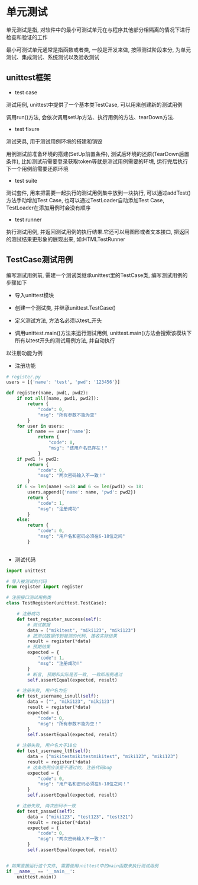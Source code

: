 <!--
 * @Description: 
 * @Version: 1.0
 * @Author: dmjcb
 * @Email:  
 * @Date: 2021-02-06 13:09:18
 * @LastEditors: dmjcb
 * @LastEditTime: 2023-04-17 15:21:49
-->

# 单元测试

单元测试是指, 对软件中的最小可测试单元在与程序其他部分相隔离的情况下进行检查和验证的工作

最小可测试单元通常是指函数或者类, 一般是开发来做, 按照测试阶段来分, 为单元测试、集成测试、系统测试以及验收测试

## unittest框架

- test case

测试用例, unittest中提供了一个基本类TestCase, 可以用来创建新的测试用例

调用run()方法, 会依次调用setUp方法、执行用例的方法、tearDown方法.

- test fixure

测试夹具, 用于测试用例环境的搭建和销毁

用例测试前准备环境的搭建(SetUp前置条件), 测试后环境的还原(TearDown后置条件), 比如测试前需要登录获取token等就是测试用例需要的环境, 运行完后执行下一个用例前需要还原环境

- test suite

测试套件, 用来把需要一起执行的测试用例集中放到一块执行, 可以通过addTest()方法手动增加Test Case, 也可以通过TestLoader自动添加Test Case, TestLoader在添加用例时会没有顺序

- test runner

执行测试用例, 并返回测试用例的执行结果.它还可以用图形或者文本接口, 把返回的测试结果更形象的展现出来, 如:HTMLTestRunner

## TestCase测试用例

编写测试用例前, 需建一个测试类继承unittest里的TestCase类, 编写测试用例的步骤如下

- 导入unittest模块
  
- 创建一个测试类, 并继承unittest.TestCase()
  
- 定义测试方法, 方法名必须以test_开头
  
- 调用unittest.main()方法来运行测试用例, unittest.main()方法会搜索该模块下所有以test开头的测试用例方法, 并自动执行

以注册功能为例

- 注册功能

```py
# register.py
users = [{'name': 'test', 'pwd': '123456'}]

def register(name, pwd1, pwd2):
    if not all([name, pwd1, pwd2]):
        return {
            "code": 0, 
            "msg": "所有参数不能为空"
        }
    for user in users:
        if name == user['name']:
            return {
                "code": 0, 
                "msg": "该用户名已存在！"
            }
    if pwd1 != pwd2:
        return {
            "code": 0, 
            "msg": "两次密码输入不一致！"
        }
    if 6 <= len(name) <=18 and 6 <= len(pwd1) <= 18:
        users.append({'name': name, 'pwd': pwd2})
        return {
            "code": 1, 
            "msg": "注册成功"
        }
    else: 
        return {
            "code": 0, 
            "msg": "用户名和密码必须在6-18位之间"
        }
        
```

- 测试代码

```py
import unittest

# 导入被测试的代码
from register import register

# 注册接口测试用例类
class TestRegister(unittest.TestCase):

    # 注册成功
    def test_register_success(self):
        # 测试数据
        data = ("mikitest", "miki123", "miki123")
        # 把测试数据传到被测的代码, 接收实际结果
        result = register(*data)
        # 预期结果
        expected = {
            "code": 1, 
            "msg": "注册成功!"
        }
        # 断言, 预期和实际是否一致, 一致即用例通过
        self.assertEqual(expected, result)

    # 注册失败, 用户名为空
    def test_username_isnull(self):
        data = ("", "miki123", "miki123")
        result = register(*data)
        expected = {
            "code": 0, 
            "msg": "所有参数不能为空！"
        }
        self.assertEqual(expected, result)

    # 注册失败, 用户名大于18位
    def test_username_lt6(self):
        data = ("mikitestmikitestmikitest", "miki123", "miki123")
        result = register(*data)
        # 这条用例应该是不通过的, 注册代码bug
        expected = {
            "code": 0, 
            "msg": "用户名和密码必须在6-18位之间！"
        }
        self.assertEqual(expected, result)

    # 注册失败, 两次密码不一致
    def test_passwd(self):
        data = ("miki123", "test123", "test321")
        result = register(*data)
        expected = {
            "code": 0, 
            "msg": "两次密码输入不一致！"
        }
        self.assertEqual(expected, result)


# 如果直接运行这个文件, 需要使用unittest中的main函数来执行测试用例
if __name__ == '__main__':
    unittest.main()
```
